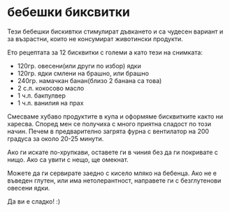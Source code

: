 # бебешки биксвитки

Тези бебешки бискивтки стимулират дъвкането и са чудесен вариант и за възрастни, които не консумират животински продукти.

Ето рецептата за 12 бисквитки с големи а като тези на снимката:

<ul>
	<li>120гр. овесени(или други по избор) ядки</li>
	<li>120гр. ядки смлени на брашно, или брашно</li>
	<li>240гр. намачкан банан(близо 2 банана са това)</li>
	<li>2 с.л. кокосово масло</li>
	<li>1 ч.л. бакпулвер</li>
	<li>1 ч.л. ванилия на прах</li>
</ul>

Смесваме хубаво продуктите в купа и оформяме бисквитките както ни харесва. Според мен се получиха с много приятна сладост по този начин. Печем в предварително загрята фурна с вентилатор на 200 градуса за около 20-25 минути. 

Ако ги искате по-хрупкави, оставете ги в чиния без да ги покривате с нищо. Ако са увити с нещо, ще омекнат.

Можете да ги сервирате заедно с кисело мляко на бебенца. Ако не е въведен глутен, или има нетолерантност, направете ги с безглутенови овесени ядки.

Да ви е сладко! :)